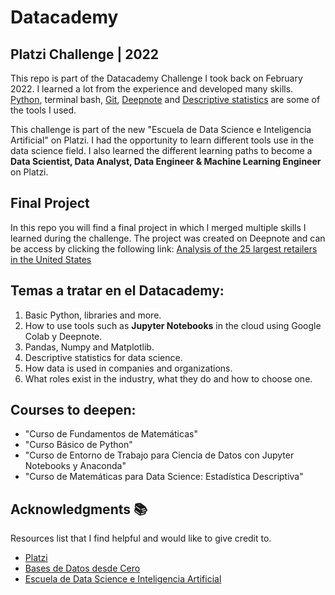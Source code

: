 # Datacademy

## Platzi Challenge | 2022

This repo is part of the Datacademy Challenge I took back on February 2022. I learned a lot from the experience and developed many skills. [Python](https://platzi.com/blog/python/), terminal bash, [Git](https://git-scm.com/), [Deepnote](https://deepnote.com/) and [Descriptive statistics]() are some of the tools I used.

This challenge is part of the new "Escuela de Data Science e Inteligencia Artificial" on Platzi. I had the opportunity to learn different tools use in the data science field. I also learned the different learning paths to become a **Data Scientist, Data Analyst, Data Engineer & Machine Learning Engineer** on Platzi.

## Final Project

In this repo you will find a final project in which I merged multiple skills I learned during the challenge. The project was created on Deepnote and can be access by clicking the following link: [Analysis of the 25 largest retailers in the United States](https://deepnote.com/workspace/juandiaz-7746519b-662c-4b7c-b97f-9577567b2970/project/Proyecto-Datacademy-b6457371-4e49-4f83-96ab-1232331cf711/%2FdataProyect%2Ftemplate_proyecto_datacademy.ipynb)

## Temas a tratar en el Datacademy:

1. Basic Python, libraries and more.
2. How to use tools such as **Jupyter Notebooks** in the cloud using Google Colab y Deepnote.
3. Pandas, Numpy and Matplotlib.
4. Descriptive statistics for data science.
5. How data is used in companies and organizations.
6. What roles exist in the industry, what they do and how to choose one.

## Courses to deepen:

- "Curso de Fundamentos de Matemáticas"
- "Curso Básico de Python"
- "Curso de Entorno de Trabajo para Ciencia de Datos con Jupyter Notebooks y Anaconda"
- "Curso de Matemáticas para Data Science: Estadística Descriptiva"

## Acknowledgments 📚

Resources list that I find helpful and would like to give credit to.

- [Platzi](https://www.platzi.com/)
- [Bases de Datos desde Cero](https://platzi.com/db/)
- [Escuela de Data Science e Inteligencia Artificial](https://platzi.com/datos/)


